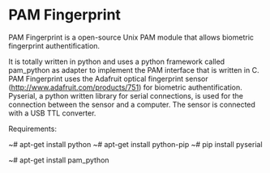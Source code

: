 PAM Fingerprint
===============


PAM Fingerprint is a open-source Unix PAM module that allows biometric fingerprint
authentification.

It is totally written in python and uses a python framework called
pam_python as adapter to implement the PAM interface that is written in C.
PAM Fingerprint uses the Adafruit optical fingerprint sensor (http://www.adafruit.com/products/751) for biometric authentification. Pyserial, a python written library for serial connections, is used for the connection between the sensor and a computer. The sensor is connected with a USB TTL converter.


Requirements:

~# apt-get install python
~# apt-get install python-pip
~# pip install pyserial

~# apt-get install pam_python
